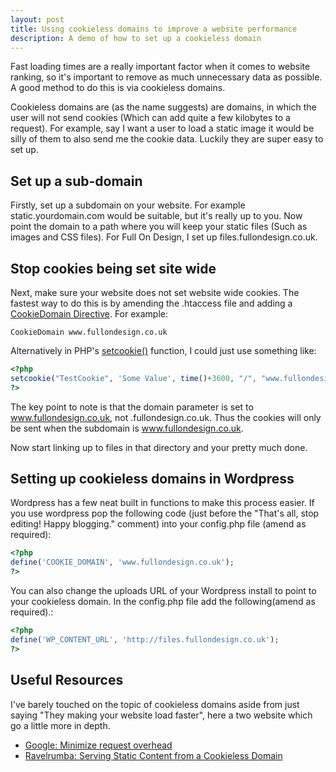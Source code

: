 ```yaml
---
layout: post
title: Using cookieless domains to improve a website performance
description: A demo of how to set up a cookieless domain
---
```

Fast loading times are a really important factor when it comes to website ranking, so it's important to remove as much unnecessary data as possible. A good method to do this is via cookieless domains.

Cookieless domains are (as the name suggests) are domains, in which the user will not send cookies (Which can add quite a few kilobytes to a request). For example, say I want a user to load a static image it would be silly of them to also send me the cookie data. Luckily they are super easy to set up.

## Set up a sub-domain

Firstly, set up a subdomain on your website. For example static.yourdomain.com would be suitable, but it's really up to you. Now point the domain to a path where you will keep your static files (Such as images and CSS files). For Full On Design, I set up files.fullondesign.co.uk.

## Stop cookies being set site wide

Next, make sure your website does not set website wide cookies. The fastest way to do this is by amending the .htaccess file and adding a [CookieDomain Directive](http://httpd.apache.org/docs/2.2/mod/mod_usertrack.html#CookieDomain). For example:

```
CookieDomain www.fullondesign.co.uk
```

Alternatively in PHP's [setcookie()](http://php.net/manual/en/function.setcookie.php) function, I could just use something like:

```php
<?php
setcookie("TestCookie", 'Some Value', time()+3600, "/", "www.fullondesign.co.uk", 1);
?>
```

The key point to note is that the domain parameter is set to www.fullondesign.co.uk, not .fullondesign.co.uk. Thus the cookies will only be sent when the subdomain is www.fullondesign.co.uk.

Now start linking up to files in that directory and your pretty much done.

## Setting up cookieless domains in Wordpress

Wordpress has a few neat built in functions to make this process easier. If you use wordpress pop the following code (just before the "That's all, stop editing! Happy blogging." comment) into your config.php file (amend as required):

```php
<?php
define('COOKIE_DOMAIN', 'www.fullondesign.co.uk');
?>
```

You can also change the uploads URL of your Wordpress install to point to your cookieless domain. In the config.php file add the following(amend as required).:

```php
<?php
define('WP_CONTENT_URL', 'http://files.fullondesign.co.uk');
?>
```

## Useful Resources

I've barely touched on the topic of cookieless domains aside from just saying "They making your website load faster", here a two website which go a little more in depth.

*   [Google: Minimize request overhead](http://code.google.com/speed/page-speed/docs/request.html)
*   [Ravelrumba: Serving Static Content from a Cookieless Domain](http://www.ravelrumba.com/blog/static-cookieless-domain/)
